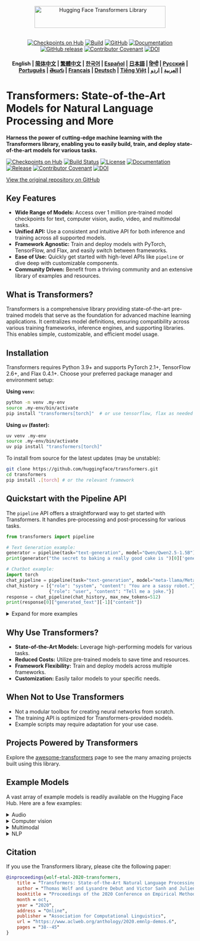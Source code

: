 <p align="center">
  <picture>
    <source media="(prefers-color-scheme: dark)" srcset="https://huggingface.co/datasets/huggingface/documentation-images/raw/main/transformers-logo-dark.svg">
    <source media="(prefers-color-scheme: light)" srcset="https://huggingface.co/datasets/huggingface/documentation-images/raw/main/transformers-logo-light.svg">
    <img alt="Hugging Face Transformers Library" src="https://huggingface.co/datasets/huggingface/documentation-images/raw/main/transformers-logo-light.svg" width="352" height="59" style="max-width: 100%;">
  </picture>
  <br/>
  <br/>
</p>

<p align="center">
    <a href="https://huggingface.com/models"><img alt="Checkpoints on Hub" src="https://img.shields.io/endpoint?url=https://huggingface.co/api/shields/models&color=brightgreen"></a>
    <a href="https://circleci.com/gh/huggingface/transformers"><img alt="Build" src="https://img.shields.io/circleci/build/github/huggingface/transformers/main"></a>
    <a href="https://github.com/huggingface/transformers/blob/main/LICENSE"><img alt="GitHub" src="https://img.shields.io/github/license/huggingface/transformers.svg?color=blue"></a>
    <a href="https://huggingface.co/docs/transformers/index"><img alt="Documentation" src="https://img.shields.io/website/http/huggingface.co/docs/transformers/index.svg?down_color=red&down_message=offline&up_message=online"></a>
    <a href="https://github.com/huggingface/transformers/releases"><img alt="GitHub release" src="https://img.shields.io/github/release/huggingface/transformers.svg"></a>
    <a href="https://github.com/huggingface/transformers/blob/main/CODE_OF_CONDUCT.md"><img alt="Contributor Covenant" src="https://img.shields.io/badge/Contributor%20Covenant-v2.0%20adopted-ff69b4.svg"></a>
    <a href="https://zenodo.org/badge/latestdoi/155220641"><img src="https://zenodo.org/badge/155220641.svg" alt="DOI"></a>
</p>

<h4 align="center">
    <p>
        <b>English</b> |
        <a href="https://github.com/huggingface/transformers/blob/main/i18n/README_zh-hans.md">简体中文</a> |
        <a href="https://github.com/huggingface/transformers/blob/main/i18n/README_zh-hant.md">繁體中文</a> |
        <a href="https://github.com/huggingface/transformers/blob/main/i18n/README_ko.md">한국어</a> |
        <a href="https://github.com/huggingface/transformers/blob/main/i18n/README_es.md">Español</a> |
        <a href="https://github.com/huggingface/transformers/blob/main/i18n/README_ja.md">日本語</a> |
        <a href="https://github.com/huggingface/transformers/blob/main/i18n/README_hd.md">हिन्दी</a> |
        <a href="https://github.com/huggingface/transformers/blob/main/i18n/README_ru.md">Русский</a> |
        <a href="https://github.com/huggingface/transformers/blob/main/i18n/README_pt-br.md">Рortuguês</a> |
        <a href="https://github.com/huggingface/transformers/blob/main/i18n/README_te.md">తెలుగు</a> |
        <a href="https://github.com/huggingface/transformers/blob/main/i18n/README_fr.md">Français</a> |
        <a href="https://github.com/huggingface/transformers/blob/main/i18n/README_de.md">Deutsch</a> |
        <a href="https://github.com/huggingface/transformers/blob/main/i18n/README_vi.md">Tiếng Việt</a> |
        <a href="https://github.com/huggingface/transformers/blob/main/i18n/README_ar.md">العربية</a> |
        <a href="https://github.com/huggingface/transformers/blob/main/i18n/README_ur.md">اردو</a> |
    </p>
</h4>

# Transformers: State-of-the-Art Models for Natural Language Processing and More

**Harness the power of cutting-edge machine learning with the Transformers library, enabling you to easily build, train, and deploy state-of-the-art models for various tasks.**

[![Checkpoints on Hub](https://img.shields.io/endpoint?url=https://huggingface.co/api/shields/models&color=brightgreen)](https://huggingface.co/models)
[![Build Status](https://img.shields.io/circleci/build/github/huggingface/transformers/main)](https://circleci.com/gh/huggingface/transformers)
[![License](https://img.shields.io/github/license/huggingface/transformers.svg?color=blue)](https://github.com/huggingface/transformers/blob/main/LICENSE)
[![Documentation](https://img.shields.io/website/http/huggingface.co/docs/transformers/index.svg?down_color=red&down_message=offline&up_message=online)](https://huggingface.co/docs/transformers/index)
[![Release](https://img.shields.io/github/release/huggingface/transformers.svg)](https://github.com/huggingface/transformers/releases)
[![Contributor Covenant](https://img.shields.io/badge/Contributor%20Covenant-v2.0%20adopted-ff69b4.svg)](https://github.com/huggingface/transformers/blob/main/CODE_OF_CONDUCT.md)
[![DOI](https://zenodo.org/badge/latestdoi/155220641.svg)](https://zenodo.org/badge/latestdoi/155220641)

[View the original repository on GitHub](https://github.com/huggingface/transformers)

## Key Features

*   **Wide Range of Models:** Access over 1 million pre-trained model checkpoints for text, computer vision, audio, video, and multimodal tasks.
*   **Unified API:**  Use a consistent and intuitive API for both inference and training across all supported models.
*   **Framework Agnostic:** Train and deploy models with PyTorch, TensorFlow, and Flax, and easily switch between frameworks.
*   **Ease of Use:** Quickly get started with high-level APIs like `pipeline` or dive deep with customizable components.
*   **Community Driven:** Benefit from a thriving community and an extensive library of examples and resources.

## What is Transformers?

Transformers is a comprehensive library providing state-of-the-art pre-trained models that serve as the foundation for advanced machine learning applications. It centralizes model definitions, ensuring compatibility across various training frameworks, inference engines, and supporting libraries. This enables simple, customizable, and efficient model usage.

## Installation

Transformers requires Python 3.9+ and supports PyTorch 2.1+, TensorFlow 2.6+, and Flax 0.4.1+.  Choose your preferred package manager and environment setup:

**Using `venv`:**
```bash
python -m venv .my-env
source .my-env/bin/activate
pip install "transformers[torch]"  # or use tensorflow, flax as needed
```

**Using `uv` (faster):**
```bash
uv venv .my-env
source .my-env/bin/activate
uv pip install "transformers[torch]"
```

To install from source for the latest updates (may be unstable):
```bash
git clone https://github.com/huggingface/transformers.git
cd transformers
pip install .[torch] # or the relevant framework
```

## Quickstart with the Pipeline API

The `pipeline` API offers a straightforward way to get started with Transformers.  It handles pre-processing and post-processing for various tasks.

```python
from transformers import pipeline

# Text Generation example:
generator = pipeline(task="text-generation", model="Qwen/Qwen2.5-1.5B")
print(generator("the secret to baking a really good cake is ")[0]['generated_text'])

# Chatbot example:
import torch
chat_pipeline = pipeline(task="text-generation", model="meta-llama/Meta-Llama-3-8B-Instruct", torch_dtype=torch.bfloat16, device_map="auto")
chat_history = [{"role": "system", "content": "You are a sassy robot."},
                {"role": "user", "content": "Tell me a joke."}]
response = chat_pipeline(chat_history, max_new_tokens=512)
print(response[0]["generated_text"][-1]["content"])
```
  
<details>
<summary>Expand for more examples</summary>

```python
# Automatic Speech Recognition
from transformers import pipeline
asr_pipeline = pipeline(task="automatic-speech-recognition", model="openai/whisper-large-v3")
print(asr_pipeline("https://huggingface.co/datasets/Narsil/asr_dummy/resolve/main/mlk.flac")['text'])

# Image Classification
from transformers import pipeline
img_pipeline = pipeline(task="image-classification", model="facebook/dinov2-small-imagenet1k-1-layer")
print(img_pipeline("https://huggingface.co/datasets/Narsil/image_dummy/raw/main/parrots.png"))

# Visual Question Answering
from transformers import pipeline
vqa_pipeline = pipeline(task="visual-question-answering", model="Salesforce/blip-vqa-base")
print(vqa_pipeline(image="https://huggingface.co/datasets/huggingface/documentation-images/resolve/main/transformers/tasks/idefics-few-shot.jpg",
        question="What is in the image?"))
```
</details>

## Why Use Transformers?

*   **State-of-the-Art Models:** Leverage high-performing models for various tasks.
*   **Reduced Costs:** Utilize pre-trained models to save time and resources.
*   **Framework Flexibility:** Train and deploy models across multiple frameworks.
*   **Customization:** Easily tailor models to your specific needs.

## When Not to Use Transformers

*   Not a modular toolbox for creating neural networks from scratch.
*   The training API is optimized for Transformers-provided models.
*   Example scripts may require adaptation for your use case.

## Projects Powered by Transformers

Explore the [awesome-transformers](./awesome-transformers.md) page to see the many amazing projects built using this library.

## Example Models

A vast array of example models is readily available on the Hugging Face Hub.  Here are a few examples:

<details>
<summary>Audio</summary>

*   Audio classification with [Whisper](https://huggingface.co/openai/whisper-large-v3-turbo)
*   Automatic speech recognition with [Moonshine](https://huggingface.co/UsefulSensors/moonshine)
*   Keyword spotting with [Wav2Vec2](https://huggingface.co/superb/wav2vec2-base-superb-ks)
*   Speech to speech generation with [Moshi](https://huggingface.co/kyutai/moshiko-pytorch-bf16)
*   Text to audio with [MusicGen](https://huggingface.co/facebook/musicgen-large)
*   Text to speech with [Bark](https://huggingface.co/suno/bark)

</details>

<details>
<summary>Computer vision</summary>

*   Automatic mask generation with [SAM](https://huggingface.co/facebook/sam-vit-base)
*   Depth estimation with [DepthPro](https://huggingface.co/apple/DepthPro-hf)
*   Image classification with [DINO v2](https://huggingface.co/facebook/dinov2-base)
*   Keypoint detection with [SuperGlue](https://huggingface.co/magic-leap-community/superglue_outdoor)
*   Keypoint matching with [SuperGlue](https://huggingface.co/magic-leap-community/superglue)
*   Object detection with [RT-DETRv2](https://huggingface.co/PekingU/rtdetr_v2_r50vd)
*   Pose Estimation with [VitPose](https://huggingface.co/usyd-community/vitpose-base-simple)
*   Universal segmentation with [OneFormer](https://huggingface.co/shi-labs/oneformer_ade20k_swin_large)
*   Video classification with [VideoMAE](https://huggingface.co/MCG-NJU/videomae-large)

</details>

<details>
<summary>Multimodal</summary>

*   Audio or text to text with [Qwen2-Audio](https://huggingface.co/Qwen/Qwen2-Audio-7B)
*   Document question answering with [LayoutLMv3](https://huggingface.co/microsoft/layoutlmv3-base)
*   Image or text to text with [Qwen-VL](https://huggingface.co/Qwen/Qwen2.5-VL-3B-Instruct)
*   Image captioning [BLIP-2](https://huggingface.co/Salesforce/blip2-opt-2.7b)
*   OCR-based document understanding with [GOT-OCR2](https://huggingface.co/stepfun-ai/GOT-OCR-2.0-hf)
*   Table question answering with [TAPAS](https://huggingface.co/google/tapas-base)
*   Unified multimodal understanding and generation with [Emu3](https://huggingface.co/BAAI/Emu3-Gen)
*   Vision to text with [Llava-OneVision](https://huggingface.co/llava-hf/llava-onevision-qwen2-0.5b-ov-hf)
*   Visual question answering with [Llava](https://huggingface.co/llava-hf/llava-1.5-7b-hf)
*   Visual referring expression segmentation with [Kosmos-2](https://huggingface.co/microsoft/kosmos-2-patch14-224)

</details>

<details>
<summary>NLP</summary>

*   Masked word completion with [ModernBERT](https://huggingface.co/answerdotai/ModernBERT-base)
*   Named entity recognition with [Gemma](https://huggingface.co/google/gemma-2-2b)
*   Question answering with [Mixtral](https://huggingface.co/mistralai/Mixtral-8x7B-v0.1)
*   Summarization with [BART](https://huggingface.co/facebook/bart-large-cnn)
*   Translation with [T5](https://huggingface.co/google-t5/t5-base)
*   Text generation with [Llama](https://huggingface.co/meta-llama/Llama-3.2-1B)
*   Text classification with [Qwen](https://huggingface.co/Qwen/Qwen2.5-0.5B)

</details>

## Citation

If you use the Transformers library, please cite the following paper:

```bibtex
@inproceedings{wolf-etal-2020-transformers,
    title = "Transformers: State-of-the-Art Natural Language Processing",
    author = "Thomas Wolf and Lysandre Debut and Victor Sanh and Julien Chaumond and Clement Delangue and Anthony Moi and Pierric Cistac and Tim Rault and Rémi Louf and Morgan Funtowicz and Joe Davison and Sam Shleifer and Patrick von Platen and Clara Ma and Yacine Jernite and Julien Plu and Canwen Xu and Teven Le Scao and Sylvain Gugger and Mariama Drame and Quentin Lhoest and Alexander M. Rush",
    booktitle = "Proceedings of the 2020 Conference on Empirical Methods in Natural Language Processing: System Demonstrations",
    month = oct,
    year = "2020",
    address = "Online",
    publisher = "Association for Computational Linguistics",
    url = "https://www.aclweb.org/anthology/2020.emnlp-demos.6",
    pages = "38--45"
}
```